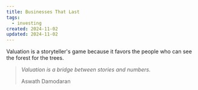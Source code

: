 ```yaml
---
title: Businesses That Last
tags:
  - investing
created: 2024-11-02
updated: 2024-11-02
---
```

Valuation is a storyteller's game because it favors the people who can see the forest for the trees.

> *Valuation is a bridge between stories and numbers.*
> 
> Aswath Damodaran



